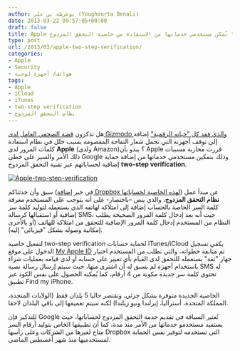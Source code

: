 ```yaml
---
author: يوغرطة بن علي (Youghourta Benali)
date: 2013-03-22 09:57:05+00:00
draft: false
title: Apple تُمكن مستخدمي خدماتها من الاستفادة من خاصية التحقق المزدوج two-step verification
type: post
url: /2013/03/apple-two-step-verification/
categories:
- Apple
- Security
- هواتف/ أجهزة لوحية
tags:
- Apple
- iCloud
- iTunes
- two-step verification
- نظام التحقق المزدوج
---
```


هل تذكرون [قصة الصحفي العامل لدى Gizmodo والذي فقد كل "حياته الرقمية"](https://www.it-scoop.com/2012/08/apple-amazon-security-flaws/) إضافة إلى توقف أجهزته التي تحمل شعار التفاحة المقضومة بسبب خلل في نظام استعادة كلمات المرور لدى **Apple** (ولدى Amazon)؟ يبدو بأن Apple قررت محاربة مسببات ذلك الأمر والسير على خطى Google وذلك بتمكين مستخدمي خدماتها من إضافة حماية إضافية لحساباتهم عبر تقنية التحقق المزدوج **two-step verification**.




[![Apple-two-step-verification](https://www.it-scoop.com/wp-content/uploads/2013/03/Apple-two-step-verification.png)
](https://www.it-scoop.com/wp-content/uploads/2013/03/Apple-two-step-verification.png)




سبق وأن حدثناكم (في خبر [إضافة Dropbox لهذه الخاصية لحساباتها](https://www.it-scoop.com/2012/08/dropbox-two-step-verification/)) عن مبدأ عمل **نظام التحقق المزدوج**، والذي ينص –باختصار- على أنه يتوجب على المستخدم معرفة كلمة السر الخاصة بالحساب إضافة إلى امتلاكه لهاتفه الذي يستعمله لتوليد كلمة سر إضافية أو استقبالها كرسالة SMS، حيث أنه بعد إدخال كلمة المرور الصحيحة يطلب النظام من المستخدم إدخال كلمة المرور الإضافية للتحقق من امتلاكه للهاتف (أو بالأحرى إمكانية وصوله بشكل "فيزيائي" إليه).




لتفعيل خاصية two-step verification لحماية حسابات iTunes/iCloud يكفي تسجيل الدخول على موقع [My Apple ID](http://appleid.apple.com/) ثم متابعة خطواته، والتي تطلب من المستخدم اختيار جهاز "ثقة" يستعمله للتحقق لدى القيام بأي تغيير على حسابه أو لدى قيامه بعمليات شراء باستخدام أجهزة لم يسبق له أن اشترى منها، حيث سيتم إرسال رسالة نصية SMS له تحتوي كلمة سر جديدة مكونة من 4 أرقام، كما يُمكنه الحصول على نفس الكود عبر تطبيق Find my iPhone.




الخاصية الجديدة متوفرة بشكل جزئي، وتقتصر حاليا 5 بلدان فقط (الولايات المتحدة، المملكة المتحدة، أستراليا، إيرلندا ونيو زيلندا) لكنه سيتم تعميمها إلى باقي البلدان لاحقا.




للتذكير فإن Google تُعتبر السباقة في تقديم خدمة التحقق المزدوج لحساباتها، حيث يستفيد مستخدمو خدماتها من الأمر منذ مدة، كما أن تطبيقها الخاص بتوليد أرقام السر متاح لغيرها من الشركات وعلى رأسها Dropbox التي تستخدمه لتوفير نفس الحماية لمستخدميها منذ شهر أغسطس الماضي.
